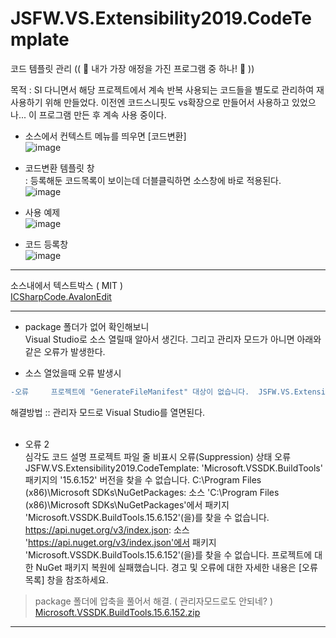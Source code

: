 # JSFW.VS.Extensibility2019.CodeTemplate
코드 템플릿 관리 (( 💙 내가 가장 애정을 가진 프로그램 중 하나! 💙 ))

목적 : SI 다니면서 해당 프로젝트에서 계속 반복 사용되는 코드들을 별도로 관리하여 재사용하기 위해 만들었다. 
 이전엔 코드스니핏도 vs확장으로 만들어서 사용하고 있었으나... 이 프로그램 만든 후 계속 사용 중이다.
<br />

- 소스에서 컨텍스트 메뉴를 띄우면 [코드변환]<br />
![image](https://user-images.githubusercontent.com/116536524/198218887-5ff2c541-69c8-4682-9e49-0f20fbc35f03.png)

- 코드변환 템플릿 창<br />
  : 등록해둔 코드목록이 보이는데 더블클릭하면 소스창에 바로 적용된다.<br />
![image](https://user-images.githubusercontent.com/116536524/198216535-4bbeeeaa-b5d7-4ab5-8945-f06310a48646.png)<br />

- 사용 예제<br />
![image](https://user-images.githubusercontent.com/116536524/198216858-948ecf7b-ac71-4816-9c98-6edaf0797b2c.png)<br />

- 코드 등록창<br />
![image](https://user-images.githubusercontent.com/116536524/198217251-768a42a7-3236-46ba-af00-a322ce5d6fac.png)<br />

 

--- 

소스내에서 텍스트박스 ( MIT )<br />
[ICSharpCode.AvalonEdit](https://github.com/icsharpcode/AvalonEdit) <br />


---
- package 폴더가 없어 확인해보니<br />
  Visual Studio로 소스 열릴때 알아서 생긴다. 
  그리고 관리자 모드가 아니면 아래와 같은 오류가 발생한다.

- 소스 열었을때 오류 발생시<br />
```diff
-오류		프로젝트에 "GenerateFileManifest" 대상이 없습니다.	JSFW.VS.Extensibility2019.VariableUsingView	
```
해결방법 :: 관리자 모드로 Visual Studio를 열면된다. 
<br /><br />


- 오류 2 <br />
심각도	코드	설명	프로젝트	파일	줄	비표시 오류(Suppression) 상태
오류		JSFW.VS.Extensibility2019.CodeTemplate: 'Microsoft.VSSDK.BuildTools' 패키지의 '15.6.152' 버전을 찾을 수 없습니다.
  C:\Program Files (x86)\Microsoft SDKs\NuGetPackages\: 소스 'C:\Program Files (x86)\Microsoft SDKs\NuGetPackages\'에서 패키지 'Microsoft.VSSDK.BuildTools.15.6.152'(을)를 찾을 수 없습니다.
  https://api.nuget.org/v3/index.json: 소스 'https://api.nuget.org/v3/index.json'에서 패키지 'Microsoft.VSSDK.BuildTools.15.6.152'(을)를 찾을 수 없습니다.
 프로젝트에 대한 NuGet 패키지 복원에 실패했습니다. 경고 및 오류에 대한 자세한 내용은 [오류 목록] 창을 참조하세요.				

 > package 폴더에 압축을 풀어서 해결. ( 관리자모드로도 안되네? )
[Microsoft.VSSDK.BuildTools.15.6.152.zip](https://github.com/aseuka/JSFW.VS.Extensibility2019.CodeTemplate/files/9876599/Microsoft.VSSDK.BuildTools.15.6.152.zip)

---
